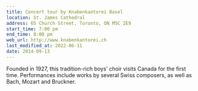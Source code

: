 ```yaml
---
title: Concert tour by Knabenkantorei Basel
location: St. James Cathedral
address: 65 Church Street, Toronto, ON M5C 2E9
start_time: 7:00 pm
end_time: 8:00 pm
web_url: http://www.knabenkantorei.ch
last_modified_at: 2022-06-11
date: 2014-09-13
---
```


Founded in 1927, this tradition-rich boys’ choir visits Canada for the first
time. Performances include works by several Swiss composers, as well as Bach,
Mozart and Bruckner.
